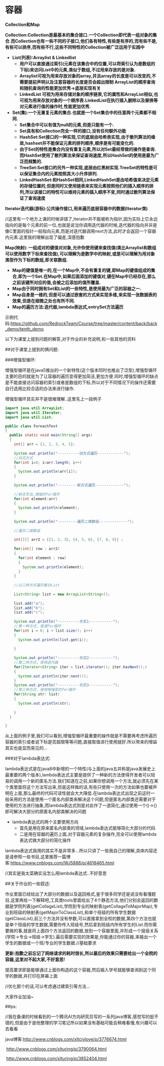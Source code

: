 # 容器

**Collection和Map**

**Collection:Collection是最基本的集合接口.一个Collection即代表一组对象的集合.而Collection也有一些不同的子接口,他们各有特性,有些是有序的,而有些不是,有些可以排序,而有些不行,这些不同特性的Collection被广泛运用于实践中**

- **List(列表):Arraylist & Linkedlist** 
  - **用户可以直接通过索引(元素在该集合中的位置,可以将索引认为是数组的下标)来访问List中的元素,类似于数组,不过用来存放的是对象.**
  - **Arraylist可视为用来存放对象的array,并且array的长度是可以改变的,不需要提前声明以及注意容器的长度是否会超出限制  ArrayList的顺序查询和随机查询的性能更加优秀->底层实现有关**
  - **LinkedList 可视为用来存储对象的顺序链表,它的属性和ArrayList相似,也可视为用来存放对象的一个顺序表.LinkedList在执行插入删除以及替换等对元素进行值的操作时,性能更加优秀.**
- **Set(集):一个无重复元素的集合.也就是一个Set集合中的任意两个元素都不相同.**
  - **Set集合中可以有值为null的元素,但是只能有一个.**
  - **Set具有和Collection完全一样的接口,没有任何额外功能**
  - **HashSet:Set接口的一种实现,它的底层由哈希表实现,由于散列算法的缘故,hashset并不能保证元素的排列顺序,顺序是有可能变化的.**
  - **由于Set的特性是集合内没有重复元素,所以对Set最经常做的操作是查询.而HashSet使用了散列算法来保证查询速度,所以HashSet的使用是最为广泛而频繁的.**
  - **TreeSet:Set接口的另外一种实现,底层由红黑树实现.TreeSet的特性是可以保证集合内的元素按照其大小升序排列.**
  - **LinkedHashSet:和HashSet相同,LinkedHashSet是由哈希值来决定元素的存储位置的,但是同时又使用链表来实现元素按照他们的插入顺序的排列,所以该接口的特性可以维持元素的插入顺序不变,同时通过散列算法保证了查询速度**

**Iterator迭代器(游标):公共操作接口,用来遍历底层容器中的数据(Iterator类)**

//这里有一个地方上课的时候讲错了,Iterator并不能被称为指针,因为实际上它永远指向的是每个元素的前一位,也就是说当你调用迭代器的时候,迭代器的指向并非是像C里面的指针一般指向元素,而是对迭代器调用next方法,此时才会返回一个容器内元素.这里我的理解出现了偏差,深感抱歉

**Map(映射):  一组成对的键值对对象,允许你使用键来查找值(类比Arraylist和数组可以使用数字下标来查找值),可以理解为是数学中的映射,或是可以理解为用对象类型作为下标的数组,即关联数组.**

- **Map的键值是唯一的,在一个Map中,不会有重复的键,即Map的键值组成的集合,即为一个Set.在Map中,如果后面添加的键值对,键在Map中已经存在,那么之前该键所对应的值,会被之后添加的值所覆盖.**
- **Map由于同时拥有Set和List的一些特性,是使用最为广泛的容器之一.**
- **Map自身是一维的,但是可以通过嵌套的方式来实现多维,来实现一张数据表的效果,但是在细微之处也有所不同.**
- **Map的遍历方法:迭代器,lambda表达式,entrySet方法遍历**




示例代码:https://github.com/RedrockTeam/Course/tree/master/content/back/back_demo/tenth_demo



以下为课堂上提到问题的解答,对于作业的补充说明,和一些其他的资料



##对于课堂上提到的俩问题:

###增强型循环:

增强型循环是在java5推出的一个新特性(这个版本同时也推出了泛型),增强型循环主要的目的就是为了让容器的遍历变得更加简洁,更加方便.同时,增强型循环的缺点是不能直接访问容器的索引或者是数组的下标,所以对于不同情况下的操作还需要自行选用比较合适的办法来进行操作.

增强型循环其实并不是很难理解..这里先上一段例子

```java
import java.util.ArrayList;
import java.util.Iterator;
import java.util.List;

public class ForeachTest
{
  public static void main(String[] args)
  {
    int[] arr = {1, 2, 3, 4, 5};
    
    System.out.println("----------旧方式遍历------------");
    //旧式方式    
    for(int i=0; i<arr.length; i++)
    {
      System.out.println(arr[i]);
    }
    
    System.out.println("---------新方式遍历-------------");
    
    //新式写法,增强的for循环
    for(int element:arr)
    {
      System.out.println(element);
    }
    
    System.out.println("---------遍历二维数组-------------");
    
    //遍历二维数组
    
    int[][] arr2 = {{1, 2, 3}, {4, 5, 6}, {7, 8, 9}} ;
    
    for(int[] row : arr2)
    {
      for(int element : row)
      {
        System.out.println(element);
      }
    }
    
    //以三种方式遍历集合List
    
    List<String> list = new ArrayList<String>();
    
    list.add("a");
    list.add("b");
    list.add("c");
    
    System.out.println("----------方式1-----------");
    //第一种方式，普通for循环
    for(int i = 0; i < list.size(); i++)
    {
      System.out.println(list.get(i));
      
    }
    
    System.out.println("----------方式2-----------");
    //第二种方式，使用迭代器
    for(Iterator<String> iter = list.iterator(); iter.hasNext();)
    {
      System.out.println(iter.next());
    }
    System.out.println("----------方式3-----------");
    //第三种方式，使用增强型的for循环
    for(String str: list)
    {
      System.out.println(str);
      
    }
  }

}
```

从上面的例子里,我们可以看到,增强型循环最重要的操作就是不需要再考虑所遍历容器的索引或者说下标是否超限等等问题,直接取值进行使用就好.所以带来的增益其实也是显而易见的...



###对于lambda表达式:

lambda表达式是在java8中新增的一个特性(与上面的java五并称是java发展史上最重要的两个版本),lambda表达式主要是提供了一种新的方法使得开发者可以轻易的调用一个新的匿名方法.我们知道在之前,如果你想调用一个方法,就必须先在某个类里面将这个方法写出来,但是这样做的话,有些只使用一次的方法如果也要被声明在上面,那么最终的代码可读性就会大大降低.在lambda表达式出现之前这时一般采用的方法是使用一个匿名内部类来解决这个问题,但是匿名内部类还需要对于使用的方法进行抽象,而lambda表达式则是对此作了一道简化,通过使用一个()->{}即可解决大部分的原匿名内部类解决的问题

- lambda表达式的两个主要使用方向
  - 首先是用在原来匿名内部类的领域,lambda表达式能够简化大部分的代码
  - 二是用在容器的遍历上面,对于容器元素的复杂操作,完全可以使用lambda表达式做大部分的简化操作

lambda表达式我用的其实不是非常多...所以只讲了一些我自己的理解,具体内容还是请参照一些书目,这里推荐一篇博客:https://www.cnblogs.com/WJ5888/p/4618465.html

//其实是我太菜确实没怎么用lambda表达式..不好意思



##关于作业的一些叙述:

作业里面已经给出了大部分的数据以及返回格式,鉴于很多同学还是说没有看懂题目,这里再给一下解释吧,工具类tools里面给出了4个静态方法,他们分别会返回的数据是学院列表(getCollageList),学院到专业的映射表(getCollageToMajorMap),专业到班级的映射表(getMajorToClassList),和单个班级的所有学生数据(getClassList),前三个方法并没有参数,可以直接拿到全校的数据,第四个方法也就是单个班级的学生数据,需要你传入班级号,然后拿到班级内所有学生的List.而你需要做的事,就是将上面四个方法返回的数据,放到一个容器里面,并形成一个层级关系(学院->专业->班级->学生).最后需要实现的效果是,你能通过你的容器,来输出一个学生的数据或一个班/专业的学生数据.//基础要求

**更新:抱歉之前忘记了网络请求的耗时很长,所以最后的效果只需要给出一个全院的容器,这里对不起大家,不好意思!**

提高要求即是能够通过上面你构造的这个容器,然后输入学号就能够查询到这个同学的数据,并打印在屏幕上面

//优化那个的话,可以考虑通过建索引等方法...

大家作业加油~



##ps:

//我在备课的时候看到的一个腾讯AI方向研究员写的一系列java博客,感觉写的挺不错的,但是由于是他整理的学习笔记所以如果没有基础可能会稍难看懂,有兴趣可以去看看

java博客:http://www.cnblogs.com/xltcjylove/p/3776674.html

​		http://www.cnblogs.com/xlturing/p/3790064.html

​		http://www.cnblogs.com/xlturing/p/3852404.html